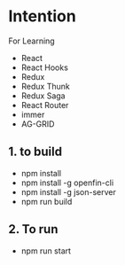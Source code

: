 # Intention

For Learning
- React
- React Hooks
- Redux
- Redux Thunk
- Redux Saga
- React Router
- immer
- AG-GRID

## 1. to build
- npm install
- npm install -g openfin-cli
- npm install -g json-server
- npm run build

## 2. To run
- npm run start

